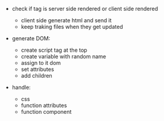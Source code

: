 + check if tag is server side rendered or client side rendered
    + client side generate html and send it
    - keep traking files when they get updated

+ generate DOM:
    + create script tag at the top
    + create variable with random name
    + assign to it dom
    + set attributes
    + add children

+ handle:
    + css
    + function attributes
    - function component